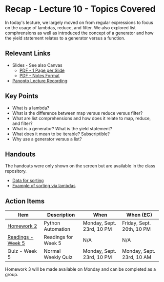 # Recap - Lecture 10 - Topics Covered

In today's lecture, we largely moved on from regular expressions to focus on the usage of lambdas, reduce, and filter.  We also explored list comphrensions as well as introduced the concept of a generator and how the yield statement relates to a generator versus a function.

## Relevant Links

* Slides - See also Canvas
   * [PDF - 1 Page per Slide](https://canvas.nd.edu/files/4012771/download?download_frd=1)
   * [PDF - Notes Format](https://canvas.nd.edu/files/4012770/download?download_frd=1)
* [Panopto Lecture Recording](https://notredame.hosted.panopto.com/Panopto/Pages/Viewer.aspx?id=83690475-2dbc-424c-af09-b1f101119dd1)

## Key Points

* What is a lambda?
* What is the difference between map versus reduce versus filter?
* What are list comprehensions and how does it relate to map, reduce, and filter?
* What is a generator? What is the yield statement?
* What does it mean to be iterable? Subscriptible?
* Why use a generator versus a list?

## Handouts

The handouts were only shown on the screen but are available in the class repository.

* [Data for sorting](./data.json)
* [Example of sorting via lambdas](./ex-sort.py)

## Action Items

| **Item** | **Description** | **When** | **When (EC)** |
|---|---|---|---|
| [Homework 2](../../hw/hw02/README.md) | Python Automation | Monday, Sept. 23rd, 10 PM | Friday, Sept. 20th, 10 PM | 
| [Readings - Week 5](../../readings/readings-week05.md) | Readings for Week 5 | N/A | N/A | 
| Quiz - Week 5 | Normal Weekly Quiz | Monday, Sept. 23rd, 10 PM | Monday, Sept. 23rd, 10 AM | 

Homework 3 will be made available on Monday and can be completed as a group.
